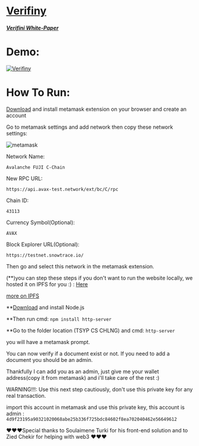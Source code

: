 # [Verifiny](https://ipfs.io/ipfs/QmWEpdUDGmw3FGPHDiPwysT4oSEYBcsmsWBrkvb4oh7rep)

##### [Verifini White-Paper](https://ipfs.io/ipfs/Qmca6wGsqUqUnjBwafVhJRtWCqjtt2UEDwpGeq9eEQwt6X?filename=White_Paper_TSYP_CS_Challenge_Ze_Smurfs.pdf)

# Demo:

[![Verifiny](https://img.youtube.com/vi/LMnvobrKBwA/0.jpg)](https://www.youtube.com/watch?v=LMnvobrKBwA)

# How To Run:
[
Download](https://metamask.io/download) and install metamask extension on your browser and create an account 

Go to metamask settings and add network then copy these network settings:

![metamask](https://user-images.githubusercontent.com/20319127/146281989-4bde1cf6-148a-4864-bd24-af4e5d0d4a3d.png)

Network Name:

`Avalanche FUJI C-Chain`

New RPC URL:

`https://api.avax-test.network/ext/bc/C/rpc`

Chain ID:

`43113`

Currency Symbol(Optional):

`AVAX`

Block Explorer URL(Optional):

`https://testnet.snowtrace.io/`

Then go and select this network in the metamask extension.

(**)you can step these steps if you don't want to run the website locally, we hosted it on IPFS for you :) : [Here](https://ipfs.io/ipfs/QmWEpdUDGmw3FGPHDiPwysT4oSEYBcsmsWBrkvb4oh7rep)

[more on IPFS](https://ipfs.io/#how)

**[Download](https://nodejs.org/en/download/
) and install Node.js

**Then run cmd: `npm install http-server`

**Go to the folder location (TSYP CS CHLNG) and cmd: `http-server`

you will have a metamask prompt. 

You can now verify if a document exist or not. If you need to add a document you should be an admin.

Thankfully I can add you as an admin, just give me your wallet address(copy it from metamask) and i'll take care of the rest :) 

WARNING!!!: Use this next step cautiously, don't use this private key for any real transaction.

import this account in metamask and use this private key, this account is admin : `4d9f23195a90321020068abe25b336f725bdc84602f8ea702040462e56649612`

♥♥♥Special thanks to Soulaimene Turki for his front-end solution and to Zied Chekir for helping with web3 ♥♥♥
